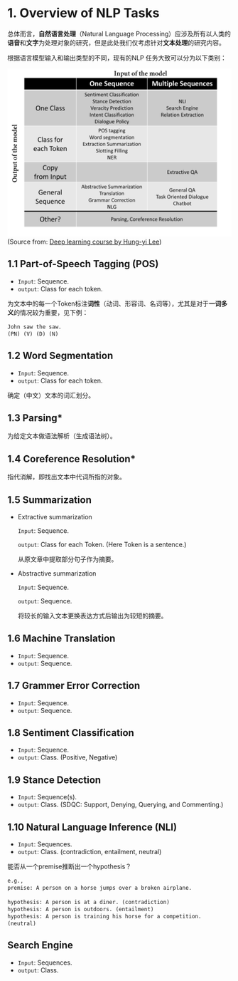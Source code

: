# 1. Overview of NLP Tasks

总体而言，**自然语言处理**（Natural Language Processing）应涉及所有以人类的**语音**和**文字**为处理对象的研究，但是此处我们仅考虑针对**文本处理**的研究内容。

根据语言模型输入和输出类型的不同，现有的NLP 任务大致可以分为以下类别：

![Genral tasks of NLP](https://github.com/Daizt/Something-about-NLP/blob/master/images/general%20tasks.jpg)
(Source from: [Deep learning course by Hung-yi Lee](http://speech.ee.ntu.edu.tw/~tlkagk/courses/DLHLP20/TaskShort%20(v9).pdf))

## 1.1 Part-of-Speech Tagging (POS)
- `Input`: Sequence.
- `output`: Class for each token.

为文本中的每一个Token标注**词性**（动词、形容词、名词等），尤其是对于**一词多义**的情况较为重要，见下例：
```
John saw the saw.
(PN) (V) (D) (N)
```

## 1.2 Word Segmentation 
- `Input`: Sequence.
- `output`: Class for each token.

确定（中文）文本的词汇划分。

## 1.3 Parsing*

为给定文本做语法解析（生成语法树）。

## 1.4 Coreference Resolution*

指代消解，即找出文本中代词所指的对象。

## 1.5 Summarization
- Extractive summarization

  `Input`: Sequence.
  
  `output`: Class for each Token. (Here Token is a sentence.)
  
  从原文章中提取部分句子作为摘要。
  
- Abstractive summarization

  `Input`: Sequence.
  
  `output`: Sequence.
  
  将较长的输入文本更换表达方式后输出为较短的摘要。
  
## 1.6 Machine Translation
- `Input`: Sequence.
- `output`: Sequence.

## 1.7 Grammer Error Correction
- `Input`: Sequence.
- `output`: Sequence.

## 1.8 Sentiment Classification
- `Input`: Sequence.
- `output`: Class. (Positive, Negative)

## 1.9 Stance Detection 
- `Input`: Sequence(s).
- `output`: Class. (SDQC: Support, Denying, Querying, and Commenting.)

## 1.10 Natural Language Inference (NLI)
- `Input`: Sequences.
- `output`: Class. (contradiction, entailment, neutral)

能否从一个premise推断出一个hypothesis？
```
e.g.,
premise: A person on a horse jumps over a broken airplane.

hypothesis: A person is at a diner. (contradiction)
hypothesis: A person is outdoors. (entailment)
hypothesis: A person is training his horse for a competition. (neutral)
```

## Search Engine
- `Input`: Sequences.
- `output`: Class.













